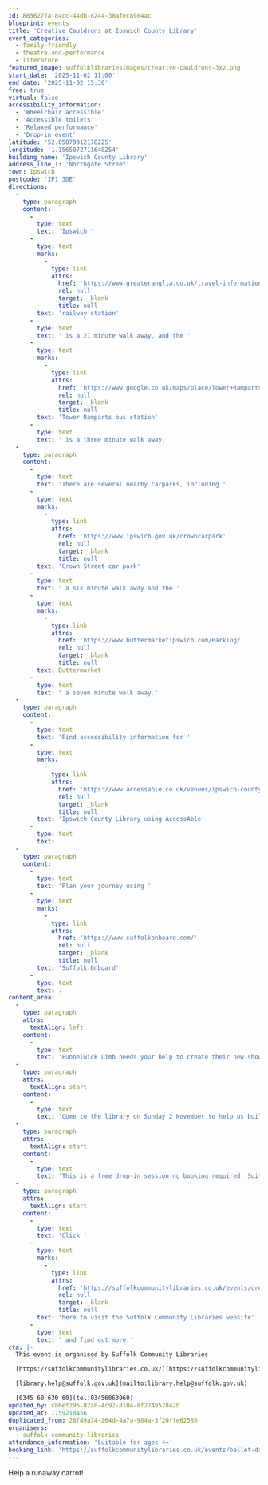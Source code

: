 ```yaml
---
id: 8856277a-84cc-44db-8244-38afec8984ac
blueprint: events
title: 'Creative Cauldrons at Ipswich County Library'
event_categories:
  - family-friendly
  - theatre-and-performance
  - literature
featured_image: suffolklibrariesimages/creative-cauldrons-3x2.png
start_date: '2025-11-02 11:00'
end_date: '2025-11-02 15:30'
free: true
virtual: false
accessibility_information:
  - 'Wheelchair accessible'
  - 'Accessible toilets'
  - 'Relaxed performance'
  - 'Drop-in event'
latitude: '52.05879312178225'
longitude: '1.1565072711648254'
building_name: 'Ipswich County Library'
address_line_1: 'Northgate Street'
town: Ipswich
postcode: 'IP1 3DE'
directions:
  -
    type: paragraph
    content:
      -
        type: text
        text: 'Ipswich '
      -
        type: text
        marks:
          -
            type: link
            attrs:
              href: 'https://www.greateranglia.co.uk/travel-information/station-information/ips'
              rel: null
              target: _blank
              title: null
        text: 'railway station'
      -
        type: text
        text: ' is a 21 minute walk away, and the '
      -
        type: text
        marks:
          -
            type: link
            attrs:
              href: 'https://www.google.co.uk/maps/place/Tower+Ramparts+bus+station/@52.0590456,1.1530657,17z/data=!4m23!1m16!4m15!1m6!1m2!1s0x47d9a1d34396d717:0xe270c06e32b8a13f!2sTower+Ramparts+bus+station,+Ipswich!2m2!1d1.154715!2d52.059341!1m6!1m2!1s0x47d9a1d4b1ce6d1f:0xd66f77daa10f45b6!2sCounty+Library,+Northgate+St,+Ipswich+IP1+3DE!2m2!1d1.1565145!2d52.0587199!3e2!3m5!1s0x47d9a1d34396d717:0xe270c06e32b8a13f!8m2!3d52.059341!4d1.154715!16s%2Fg%2F1q67cvcv8?entry=ttu'
              rel: null
              target: _blank
              title: null
        text: 'Tower Ramparts bus station'
      -
        type: text
        text: ' is a three minute walk away.'
  -
    type: paragraph
    content:
      -
        type: text
        text: 'There are several nearby carparks, including '
      -
        type: text
        marks:
          -
            type: link
            attrs:
              href: 'https://www.ipswich.gov.uk/crowncarpark'
              rel: null
              target: _blank
              title: null
        text: 'Crown Street car park'
      -
        type: text
        text: ' a six minute walk away and the '
      -
        type: text
        marks:
          -
            type: link
            attrs:
              href: 'https://www.buttermarketipswich.com/Parking/'
              rel: null
              target: _blank
              title: null
        text: Buttermarket
      -
        type: text
        text: ' a seven minute walk away.'
  -
    type: paragraph
    content:
      -
        type: text
        text: 'Find accessibility information for '
      -
        type: text
        marks:
          -
            type: link
            attrs:
              href: 'https://www.accessable.co.uk/venues/ipswich-county-library'
              rel: null
              target: _blank
              title: null
        text: 'Ipswich County Library using AccessAble'
      -
        type: text
        text: .
  -
    type: paragraph
    content:
      -
        type: text
        text: 'Plan your journey using '
      -
        type: text
        marks:
          -
            type: link
            attrs:
              href: 'https://www.suffolkonboard.com/'
              rel: null
              target: _blank
              title: null
        text: 'Suffolk Onboard'
      -
        type: text
        text: .
content_area:
  -
    type: paragraph
    attrs:
      textAlign: left
    content:
      -
        type: text
        text: 'Funnelwick Limb needs your help to create their new show, Twelve Yuletime Yarns. A carrot has escaped from a school kitchen and is off on an adventure. Where will it go? Who will it meet? What will it do?'
  -
    type: paragraph
    attrs:
      textAlign: start
    content:
      -
        type: text
        text: 'Come to the library on Sunday 2 November to help us build the story. You will get a chance to make your own carrot puppet, create an adventure story for it or take one of Funnelwick Limb’s story for a walk! We have two sessions available: 11:00 – 13:00 and 14:00 – 15:30.'
  -
    type: paragraph
    attrs:
      textAlign: start
    content:
      -
        type: text
        text: 'This is a free drop-in session no booking required. Suitable for children aged 4+.'
  -
    type: paragraph
    attrs:
      textAlign: start
    content:
      -
        type: text
        text: 'Click '
      -
        type: text
        marks:
          -
            type: link
            attrs:
              href: 'https://suffolkcommunitylibraries.co.uk/events/creative-cauldrons-at-ipswich-county-library/'
              rel: null
              target: _blank
              title: null
        text: 'here to visit the Suffolk Community Libraries website'
      -
        type: text
        text: ' and find out more.'
cta: |-
  This event is organised by Suffolk Community Libraries

  [https://suffolkcommunitylibraries.co.uk/](https://suffolkcommunitylibraries.co.uk/) 

  [library.help@suffolk.gov.uk](mailto:library.help@suffolk.gov.uk)

  [0345 60 630 60](tel:03456063060)
updated_by: c86ef296-82a8-4c92-8104-8f274952842b
updated_at: 1759218456
duplicated_from: 28f49a74-264d-4a7a-904a-3f20ffe62580
organisers:
  - suffolk-community-libraries
attendance_information: 'Suitable for ages 4+'
booking_link: 'https://suffolkcommunitylibraries.co.uk/events/ballet-dance-workshop-at-ipswich-county-library/'
---
```

Help a runaway carrot!